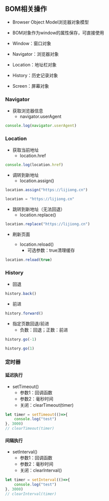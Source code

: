 ## **BOM相关操作**

- Browser Object Model浏览器对象模型
- BOM对象作为window的属性保存，可直接使用
- Window：窗口对象
- Navigator：浏览器对象

- Location：地址栏对象
- History：历史记录对象
- Screen：屏幕对象

### Navigator

- 获取浏览器信息
  - navigator.userAgent

```javascript
console.log(navigator.userAgent)
```

### Location

- 获取当前地址
  - location.href

```javascript
console.log(location.href)
```

- 调转到新地址
  - location.assign()

```javascript
location.assign("https://lijiong.cn")
```

```javascript
location = "https://lijiong.cn"
```

- 跳转到新地址（无法回退）
  - location.replace()

```javascript
location.replace("https://lijiong.cn")
```

- 刷新页面

  - location.reload()
    - 可选参数：true清理缓存

```javascript
location.reload(true)
```

### History

- 回退

```javascript
history.back()
```

- 前进

```javascript
history.forward()
```

- 指定页数回退/前进
  - 负数：回退；正数：前进

```javascript
history.go(-1)
```

```javascript
history.go(1)
```

### 定时器

#### 延迟执行

- setTimeout()
  - 参数1：回调函数
  - 参数2：毫秒时间
  - 关闭：clearTimeout(timer)

```javascript
let timer = setTimeout(()=>{
    console.log("test")
}, 3000)
// clearTimeout(timer)
```

#### 间隔执行

- setInterval()
  - 参数1：回调函数
  - 参数2：毫秒时间
  - 关闭：clearInterval()

```javascript
let timer = setInterval(()=>{
    console.log("test")
}, 3000)
// clearInterval(timer)
```

